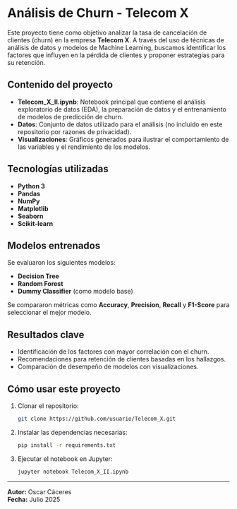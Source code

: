 # Análisis de Churn - Telecom X

Este proyecto tiene como objetivo analizar la tasa de cancelación de clientes (churn) en la empresa **Telecom X**. A través del uso de técnicas de análisis de datos y modelos de Machine Learning, buscamos identificar los factores que influyen en la pérdida de clientes y proponer estrategias para su retención.

## Contenido del proyecto

- **Telecom_X_II.ipynb**: Notebook principal que contiene el análisis exploratorio de datos (EDA), la preparación de datos y el entrenamiento de modelos de predicción de churn.
- **Datos**: Conjunto de datos utilizado para el análisis (no incluido en este repositorio por razones de privacidad).
- **Visualizaciones**: Gráficos generados para ilustrar el comportamiento de las variables y el rendimiento de los modelos.

## Tecnologías utilizadas

- **Python 3**
- **Pandas**
- **NumPy**
- **Matplotlib**
- **Seaborn**
- **Scikit-learn**

## Modelos entrenados

Se evaluaron los siguientes modelos:
- **Decision Tree**
- **Random Forest**
- **Dummy Classifier** (como modelo base)

Se compararon métricas como **Accuracy**, **Precision**, **Recall** y **F1-Score** para seleccionar el mejor modelo.

## Resultados clave

- Identificación de los factores con mayor correlación con el churn.
- Recomendaciones para retención de clientes basadas en los hallazgos.
- Comparación de desempeño de modelos con visualizaciones.

## Cómo usar este proyecto

1. Clonar el repositorio:
   ```bash
   git clone https://github.com/usuario/Telecom_X.git
   ```
2. Instalar las dependencias necesarias:
   ```bash
   pip install -r requirements.txt
   ```
3. Ejecutar el notebook en Jupyter:
   ```bash
   jupyter notebook Telecom_X_II.ipynb
   ```
---

**Autor:** Oscar Cáceres  
**Fecha:** Julio 2025
